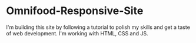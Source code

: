 # Omnifood-Responsive-Site

I'm building this site by following a tutorial to polish my skills and get a taste of web development.
I'm working with HTML, CSS and JS.